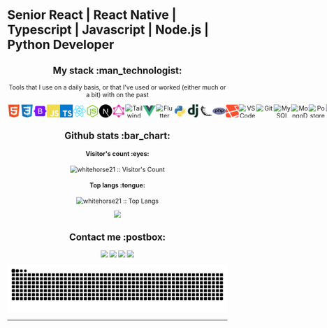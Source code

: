 # Senior React | React Native | Typescript | Javascript | Node.js | Python Developer

<h2 align="center">My stack :man_technologist:</h2>

<p align="center">Tools that I use on a daily basis, or that I've used or worked (either much or a bit) with on the past</p>
<div style="display:inline-flex" align="center"><br>
  <img align="center" alt="HTML" height="30" width="40" title="HTML" src="https://raw.githubusercontent.com/devicons/devicon/master/icons/html5/html5-original.svg">
  <img align="center" alt="CSS" height="30" width="40" title="CSS" src="https://raw.githubusercontent.com/devicons/devicon/master/icons/css3/css3-original.svg">
  <img align="center" alt="Bootstrap" height="30" width="40" title="Bootstrap" src="https://raw.githubusercontent.com/devicons/devicon/master/icons/bootstrap/bootstrap-original.svg">
  <img align="center" alt="JS" height="30" width="40" title="JavaScript" src="https://raw.githubusercontent.com/devicons/devicon/master/icons/javascript/javascript-plain.svg">
  <img align="center" alt="TS" height="30" width="40" title="TypeScript" src="https://raw.githubusercontent.com/devicons/devicon/master/icons/typescript/typescript-plain.svg">
  <img align="center" alt="React" height="30" width="40" title="React" src="https://raw.githubusercontent.com/devicons/devicon/master/icons/react/react-original.svg">
  <img align="center" alt="NodeJS" height="30" width="40" title="NodeJS" src="https://raw.githubusercontent.com/devicons/devicon/master/icons/nodejs/nodejs-original.svg">
  <img align="center" alt="Nextjs" height="30" width="40" title="Next.js" src="https://raw.githubusercontent.com/devicons/devicon/master/icons/nextjs/nextjs-original.svg">
  <img align="center" alt="GraphQL" height="30" width="40" title="GraphQL" src="https://raw.githubusercontent.com/devicons/devicon/master/icons/graphql/graphql-plain.svg">
  <img align="center" alt="TailwindCSS" height="30" width="40" title="Tailwind CSS" src="https://cdn.jsdelivr.net/gh/devicons/devicon/icons/tailwindcss/tailwindcss-plain.svg" />
  <img align="center" alt="Vue" height="30" width="40" title="Vue" src="https://raw.githubusercontent.com/devicons/devicon/master/icons/vuejs/vuejs-original.svg">
  <img align="center" alt="Flutter" height="30" width="40" title="Flutter" src="https://cdn.jsdelivr.net/gh/devicons/devicon/icons/flutter/flutter-original.svg" />
  <img align="center" alt="Python" height="30" width="40" title="Python" src="https://raw.githubusercontent.com/devicons/devicon/master/icons/python/python-original.svg">
  <img align="center" alt="Django" height="30" width="40" title="Django" src="https://raw.githubusercontent.com/devicons/devicon/master/icons/django/django-plain.svg">
  <img align="center" alt="Flask" height="30" width="40" title="Flask" src="https://raw.githubusercontent.com/devicons/devicon/master/icons/flask/flask-original.svg">
  <img align="center" alt="PHP" height="30" width="40" title="PHP" src="https://raw.githubusercontent.com/devicons/devicon/master/icons/php/php-original.svg">
  <img align="center" alt="Laravel" height="30" width="40" title="Laravel" src="https://raw.githubusercontent.com/devicons/devicon/master/icons/laravel/laravel-plain.svg">
  <img align="center" alt="VSCode" height="30" width="40" title="Visual Studio Code" src="https://cdn.jsdelivr.net/gh/devicons/devicon/icons/vscode/vscode-original.svg" />
  <img align="center" alt="Git" height="30" width="40" title="Git" src="https://cdn.jsdelivr.net/gh/devicons/devicon/icons/git/git-original.svg" />
  <img align="center" alt="MySQL" height="30" width="40" title="MySQL" src="https://cdn.jsdelivr.net/gh/devicons/devicon/icons/mysql/mysql-original.svg" />
  <img align="center" alt="MongoDB" height="30" width="40" title="MongoDB" src="https://cdn.jsdelivr.net/gh/devicons/devicon/icons/mongodb/mongodb-original.svg" />
  <img align="center" alt="PostgreSQL" height="30" width="40" title="PostgreSQL" src="https://cdn.jsdelivr.net/gh/devicons/devicon/icons/postgresql/postgresql-original.svg" />
  <img align="center" alt="Firebase" height="30" width="40" title="Firebase" src="https://cdn.jsdelivr.net/gh/devicons/devicon/icons/firebase/firebase-plain.svg" />
  <img align="center" alt="AWS Services" height="30" width="40" title="AWS Services" src="https://cdn.jsdelivr.net/gh/devicons/devicon/icons/amazonwebservices/amazonwebservices-original.svg" />
</div>

<h2 align="center">Github stats :bar_chart:</h2>

<h4 align="center">Visitor's count :eyes:</h4>
<p align="center"><img src="https://profile-counter.glitch.me/{whitehorse21}/count.svg" alt="whitehorse21 :: Visitor's Count" /></p>

<h4 align="center">Top langs :tongue:</h4>
<p align="center"><img src="https://github-readme-stats.vercel.app/api/top-langs/?username=whitehorse21&langs_count=10&theme=ocean_dark&layout=compact" alt="whitehorse21 :: Top Langs" /></p>

<p align = "center">
  <img src = "https://github-readme-streak-stats.herokuapp.com?user=whitehorse21&theme=ocean-gradient&hide_border=true&include_all_commits=true&line_height=27">
</p>

<h2 align="center">Contact me :postbox:</h2>
<div align="center">
  <a href = "mailto:whitehorse9021@gmail.com"><img src="https://img.shields.io/badge/-Gmail-%23333?style=for-the-badge&logo=gmail&logoColor=white" target="_blank"></a>
  <a href="http://discordapp.com/users/922281782450208818" target="_blank"><img src="https://img.shields.io/badge/Discord-7289DA?style=for-the-badge&logo=discord&logoColor=white" target="_blank"></a>
  <a href="https://t.me/whitehorse9021" target="_blank"><img src="https://img.shields.io/badge/-telegram-red?style=for-the-badge&logo=telegram&logoColor=white" target="_blank"></a>
  <a href="https://join.skype.com/invite/qWHqVMM1RVZz" target="_blank"><img src="https://img.shields.io/badge/Skype-00AFF0?style=for-the-badge&logo=skype&logoColor=white" target="_blank"></a>
</div>

![Snake animation](https://github.com/ruuuff/ruuuff/blob/output/github-contribution-grid-snake.svg)

----

